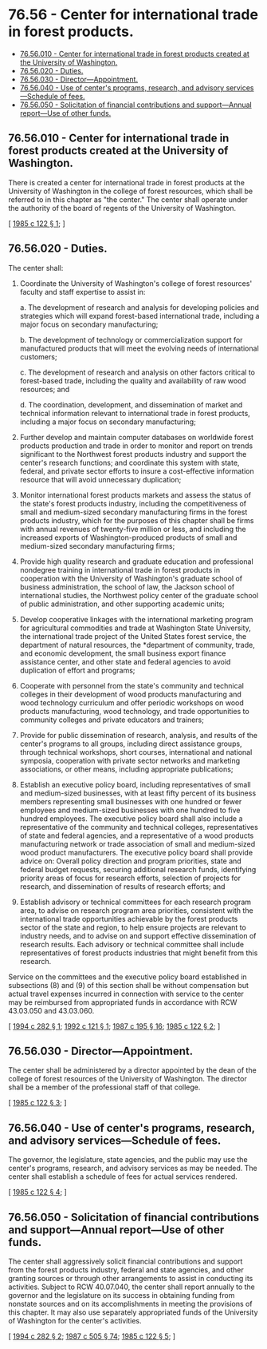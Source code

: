 # 76.56 - Center for international trade in forest products.
* [76.56.010 - Center for international trade in forest products created at the University of Washington.](#7656010---center-for-international-trade-in-forest-products-created-at-the-university-of-washington)
* [76.56.020 - Duties.](#7656020---duties)
* [76.56.030 - Director—Appointment.](#7656030---directorappointment)
* [76.56.040 - Use of center's programs, research, and advisory services—Schedule of fees.](#7656040---use-of-centers-programs-research-and-advisory-servicesschedule-of-fees)
* [76.56.050 - Solicitation of financial contributions and support—Annual report—Use of other funds.](#7656050---solicitation-of-financial-contributions-and-supportannual-reportuse-of-other-funds)
## 76.56.010 - Center for international trade in forest products created at the University of Washington.
There is created a center for international trade in forest products at the University of Washington in the college of forest resources, which shall be referred to in this chapter as "the center." The center shall operate under the authority of the board of regents of the University of Washington.

\[ [1985 c 122 § 1](https://leg.wa.gov/CodeReviser/documents/sessionlaw/1985c122.pdf?cite=1985%20c%20122%20§%201); \]

## 76.56.020 - Duties.
The center shall:

1. Coordinate the University of Washington's college of forest resources' faculty and staff expertise to assist in:

   a. The development of research and analysis for developing policies and strategies which will expand forest-based international trade, including a major focus on secondary manufacturing;

   b. The development of technology or commercialization support for manufactured products that will meet the evolving needs of international customers; 

   c. The development of research and analysis on other factors critical to forest-based trade, including the quality and availability of raw wood resources; and

   d. The coordination, development, and dissemination of market and technical information relevant to international trade in forest products, including a major focus on secondary manufacturing;

2. Further develop and maintain computer databases on worldwide forest products production and trade in order to monitor and report on trends significant to the Northwest forest products industry and support the center's research functions; and coordinate this system with state, federal, and private sector efforts to insure a cost-effective information resource that will avoid unnecessary duplication;

3. Monitor international forest products markets and assess the status of the state's forest products industry, including the competitiveness of small and medium-sized secondary manufacturing firms in the forest products industry, which for the purposes of this chapter shall be firms with annual revenues of twenty-five million or less, and including the increased exports of Washington-produced products of small and medium-sized secondary manufacturing firms;

4. Provide high quality research and graduate education and professional nondegree training in international trade in forest products in cooperation with the University of Washington's graduate school of business administration, the school of law, the Jackson school of international studies, the Northwest policy center of the graduate school of public administration, and other supporting academic units;

5. Develop cooperative linkages with the international marketing program for agricultural commodities and trade at Washington State University, the international trade project of the United States forest service, the department of natural resources, the *department of community, trade, and economic development, the small business export finance assistance center, and other state and federal agencies to avoid duplication of effort and programs;

6. Cooperate with personnel from the state's community and technical colleges in their development of wood products manufacturing and wood technology curriculum and offer periodic workshops on wood products manufacturing, wood technology, and trade opportunities to community colleges and private educators and trainers;

7. Provide for public dissemination of research, analysis, and results of the center's programs to all groups, including direct assistance groups, through technical workshops, short courses, international and national symposia, cooperation with private sector networks and marketing associations, or other means, including appropriate publications;

8. Establish an executive policy board, including representatives of small and medium-sized businesses, with at least fifty percent of its business members representing small businesses with one hundred or fewer employees and medium-sized businesses with one hundred to five hundred employees. The executive policy board shall also include a representative of the community and technical colleges, representatives of state and federal agencies, and a representative of a wood products manufacturing network or trade association of small and medium-sized wood product manufacturers. The executive policy board shall provide advice on: Overall policy direction and program priorities, state and federal budget requests, securing additional research funds, identifying priority areas of focus for research efforts, selection of projects for research, and dissemination of results of research efforts; and

9. Establish advisory or technical committees for each research program area, to advise on research program area priorities, consistent with the international trade opportunities achievable by the forest products sector of the state and region, to help ensure projects are relevant to industry needs, and to advise on and support effective dissemination of research results. Each advisory or technical committee shall include representatives of forest products industries that might benefit from this research.

Service on the committees and the executive policy board established in subsections (8) and (9) of this section shall be without compensation but actual travel expenses incurred in connection with service to the center may be reimbursed from appropriated funds in accordance with RCW 43.03.050 and 43.03.060.

\[ [1994 c 282 § 1](https://lawfilesext.leg.wa.gov/biennium/1993-94/Pdf/Bills/Session%20Laws/Senate/6082-S.SL.pdf?cite=1994%20c%20282%20§%201); [1992 c 121 § 1](https://lawfilesext.leg.wa.gov/biennium/1991-92/Pdf/Bills/Session%20Laws/Senate/6023.SL.pdf?cite=1992%20c%20121%20§%201); [1987 c 195 § 16](https://leg.wa.gov/CodeReviser/documents/sessionlaw/1987c195.pdf?cite=1987%20c%20195%20§%2016); [1985 c 122 § 2](https://leg.wa.gov/CodeReviser/documents/sessionlaw/1985c122.pdf?cite=1985%20c%20122%20§%202); \]

## 76.56.030 - Director—Appointment.
The center shall be administered by a director appointed by the dean of the college of forest resources of the University of Washington. The director shall be a member of the professional staff of that college.

\[ [1985 c 122 § 3](https://leg.wa.gov/CodeReviser/documents/sessionlaw/1985c122.pdf?cite=1985%20c%20122%20§%203); \]

## 76.56.040 - Use of center's programs, research, and advisory services—Schedule of fees.
The governor, the legislature, state agencies, and the public may use the center's programs, research, and advisory services as may be needed. The center shall establish a schedule of fees for actual services rendered.

\[ [1985 c 122 § 4](https://leg.wa.gov/CodeReviser/documents/sessionlaw/1985c122.pdf?cite=1985%20c%20122%20§%204); \]

## 76.56.050 - Solicitation of financial contributions and support—Annual report—Use of other funds.
The center shall aggressively solicit financial contributions and support from the forest products industry, federal and state agencies, and other granting sources or through other arrangements to assist in conducting its activities. Subject to RCW 40.07.040, the center shall report annually to the governor and the legislature on its success in obtaining funding from nonstate sources and on its accomplishments in meeting the provisions of this chapter. It may also use separately appropriated funds of the University of Washington for the center's activities.

\[ [1994 c 282 § 2](https://lawfilesext.leg.wa.gov/biennium/1993-94/Pdf/Bills/Session%20Laws/Senate/6082-S.SL.pdf?cite=1994%20c%20282%20§%202); [1987 c 505 § 74](https://leg.wa.gov/CodeReviser/documents/sessionlaw/1987c505.pdf?cite=1987%20c%20505%20§%2074); [1985 c 122 § 5](https://leg.wa.gov/CodeReviser/documents/sessionlaw/1985c122.pdf?cite=1985%20c%20122%20§%205); \]

